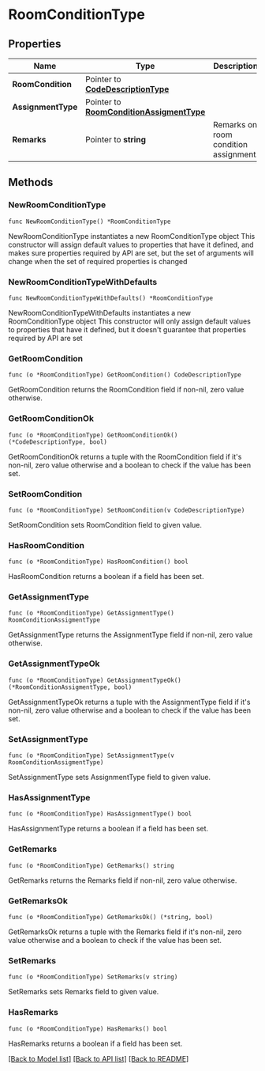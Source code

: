 # RoomConditionType

## Properties

Name | Type | Description | Notes
------------ | ------------- | ------------- | -------------
**RoomCondition** | Pointer to [**CodeDescriptionType**](CodeDescriptionType.md) |  | [optional] 
**AssignmentType** | Pointer to [**RoomConditionAssigmentType**](RoomConditionAssigmentType.md) |  | [optional] 
**Remarks** | Pointer to **string** | Remarks on room condition assignment. | [optional] 

## Methods

### NewRoomConditionType

`func NewRoomConditionType() *RoomConditionType`

NewRoomConditionType instantiates a new RoomConditionType object
This constructor will assign default values to properties that have it defined,
and makes sure properties required by API are set, but the set of arguments
will change when the set of required properties is changed

### NewRoomConditionTypeWithDefaults

`func NewRoomConditionTypeWithDefaults() *RoomConditionType`

NewRoomConditionTypeWithDefaults instantiates a new RoomConditionType object
This constructor will only assign default values to properties that have it defined,
but it doesn't guarantee that properties required by API are set

### GetRoomCondition

`func (o *RoomConditionType) GetRoomCondition() CodeDescriptionType`

GetRoomCondition returns the RoomCondition field if non-nil, zero value otherwise.

### GetRoomConditionOk

`func (o *RoomConditionType) GetRoomConditionOk() (*CodeDescriptionType, bool)`

GetRoomConditionOk returns a tuple with the RoomCondition field if it's non-nil, zero value otherwise
and a boolean to check if the value has been set.

### SetRoomCondition

`func (o *RoomConditionType) SetRoomCondition(v CodeDescriptionType)`

SetRoomCondition sets RoomCondition field to given value.

### HasRoomCondition

`func (o *RoomConditionType) HasRoomCondition() bool`

HasRoomCondition returns a boolean if a field has been set.

### GetAssignmentType

`func (o *RoomConditionType) GetAssignmentType() RoomConditionAssigmentType`

GetAssignmentType returns the AssignmentType field if non-nil, zero value otherwise.

### GetAssignmentTypeOk

`func (o *RoomConditionType) GetAssignmentTypeOk() (*RoomConditionAssigmentType, bool)`

GetAssignmentTypeOk returns a tuple with the AssignmentType field if it's non-nil, zero value otherwise
and a boolean to check if the value has been set.

### SetAssignmentType

`func (o *RoomConditionType) SetAssignmentType(v RoomConditionAssigmentType)`

SetAssignmentType sets AssignmentType field to given value.

### HasAssignmentType

`func (o *RoomConditionType) HasAssignmentType() bool`

HasAssignmentType returns a boolean if a field has been set.

### GetRemarks

`func (o *RoomConditionType) GetRemarks() string`

GetRemarks returns the Remarks field if non-nil, zero value otherwise.

### GetRemarksOk

`func (o *RoomConditionType) GetRemarksOk() (*string, bool)`

GetRemarksOk returns a tuple with the Remarks field if it's non-nil, zero value otherwise
and a boolean to check if the value has been set.

### SetRemarks

`func (o *RoomConditionType) SetRemarks(v string)`

SetRemarks sets Remarks field to given value.

### HasRemarks

`func (o *RoomConditionType) HasRemarks() bool`

HasRemarks returns a boolean if a field has been set.


[[Back to Model list]](../README.md#documentation-for-models) [[Back to API list]](../README.md#documentation-for-api-endpoints) [[Back to README]](../README.md)


